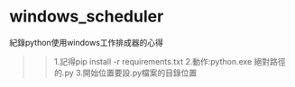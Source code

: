 # windows_scheduler
紀錄python使用windows工作排成器的心得
>>1.記得pip install -r requirements.txt
>>2.動作:python.exe 絕對路徑的.py
>>3.開始位置要設.py檔案的目錄位置
